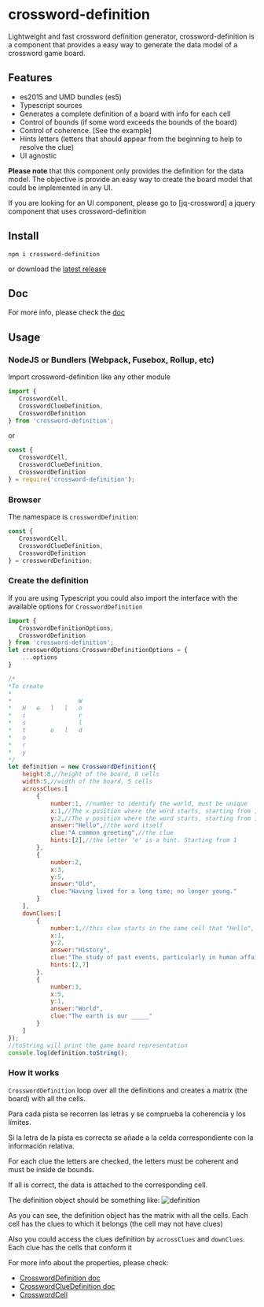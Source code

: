 # crossword-definition
Lightweight and fast crossword definition generator, crossword-definition is a component that provides a easy way to generate the data model
of a crossword game board.

## Features
- es2015 and UMD bundles (es5)
- Typescript sources
- Generates a complete definition of a board with info for each cell
- Control of bounds (if some word exceeds the bounds of the board)
- Control of coherence. [See the example]
- Hints letters (letters that should appear from the beginning to help to resolve the clue)
- UI agnostic

**Please note** that this component only provides the definition for the data model. The objective is provide an easy way to create
the board model that could be implemented in any UI.

If you are looking for an UI component, please go to [jq-crossword] a jquery component that uses crossword-definition

## Install
`npm i crossword-definition`

or download the [latest release](https://github.com/davinchi-finsi/crossword-definition/releases)

## Doc
For more info, please check the [doc](./doc/index.html)

## Usage
### NodeJS or Bundlers (Webpack, Fusebox, Rollup, etc)
Import crossword-definition like any other module

```typescript
import {
   CrosswordCell,
   CrosswordClueDefinition,
   CrosswordDefinition
} from 'crossword-definition';
```
or
```typescript
const {
   CrosswordCell,
   CrosswordClueDefinition,
   CrosswordDefinition
} = require('crossword-definition');
```

### Browser
The namespace is `crosswordDefinition`:
```typescript
const {
   CrosswordCell,
   CrosswordClueDefinition,
   CrosswordDefinition
} = crosswordDefinition;
```

### Create the definition
If you are using Typescript you could also import the interface with the available options for `CrosswordDefinition`
```typescript
import {
   CrosswordDefinitionOptions,
   CrosswordDefinition
} from 'crossword-definition';
let crosswordOptions:CrosswordDefinitionOptions = {
    ...options
}
```

```javascript
/*
*To create
*
*                   W
*   H   e   l   l   o
*   i               r
*   s               l
*   t       o   l   d
*   o
*   r
*   y
*/
let definition = new CrosswordDefinition({
    height:8,//height of the board, 8 cells
    width:5,//width of the board, 5 cells
    acrossClues:[
        {
            number:1, //number to identify the world, must be unique
            x:1,//The x position where the word starts, starting from 1
            y:2,//The y position where the word starts, starting from 1
            answer:"Hello",//the word itself
            clue:"A common greeting",//the clue
            hints:[2],//the letter 'e' is a hint. Starting from 1
        },
        {
            number:2,
            x:3,
            y:5,
            answer:"Old",
            clue:"Having lived for a long time; no longer young."
        }
    ],
    downClues:[
        {
            number:1,//this clue starts in the same cell that "Hello", so it must have the same number
            x:1,
            y:2,
            answer:"History",
            clue:"The study of past events, particularly in human affairs.",
            hints:[2,7]
        },
        {
            number:3,
            x:5,
            y:1,
            answer:"World",
            clue:"The earth is our _____"
        }
    ]
});
//toString will print the game board representation
console.log(definition.toString();
```
### How it works
`CrosswordDefinition` loop over all the definitions and creates a matrix (the board) with all the cells.

Para cada pista se recorren las letras y se comprueba la coherencia y los límites.

Si la letra de la pista es correcta se añade a la celda correspondiente con la información relativa.

For each clue the letters are checked, the letters must be coherent and must be inside de bounds.

If all is correct, the data is attached to the corresponding cell.

The definition object should be something like:
![definition](https://www.dropbox.com/s/5tay3iv1aafovo0/example.png?raw=1)

As you can see, the definition object has the matrix with all the cells. Each cell has the clues to which it belongs (the cell may not have clues)

Also you could access the clues definition by `acrossClues` and `downClues`. Each clue has the cells that conform it

For more info about the properties, please check:
- [CrosswordDefinition doc](./doc/classes/crossworddefinition.crossworddefinition-1.html)
- [CrosswordClueDefinition doc](./doc/classes/crossworddefinition.crosswordcluedefinition)
- [CrosswordCell](./doc/classes/crossworddefinition.crossworddefinition-1)